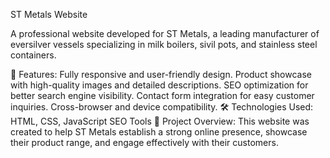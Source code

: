ST Metals Website

A professional website developed for ST Metals, a leading manufacturer of eversilver vessels specializing in milk boilers, sivil pots, and stainless steel containers.

📌 Features:
Fully responsive and user-friendly design.
Product showcase with high-quality images and detailed descriptions.
SEO optimization for better search engine visibility.
Contact form integration for easy customer inquiries.
Cross-browser and device compatibility.
🛠️ Technologies Used:
HTML, CSS, JavaScript
SEO Tools
📂 Project Overview:
This website was created to help ST Metals establish a strong online presence, showcase their product range, and engage effectively with their customers.
